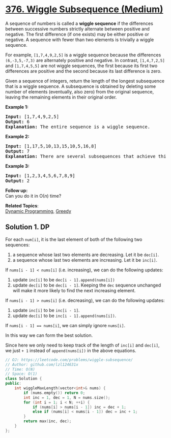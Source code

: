 # [376. Wiggle Subsequence (Medium)](https://leetcode.com/problems/wiggle-subsequence/)

<p>A sequence of numbers is called a <strong>wiggle sequence</strong> if the differences between successive numbers strictly alternate between positive and negative. The first difference (if one exists) may be either positive or negative. A sequence with fewer than two elements is trivially a wiggle sequence.</p>

<p>For example, <code>[1,7,4,9,2,5]</code> is a wiggle sequence because the differences <code>(6,-3,5,-7,3)</code> are alternately positive and negative. In contrast, <code>[1,4,7,2,5]</code> and <code>[1,7,4,5,5]</code> are not wiggle sequences, the first because its first two differences are positive and the second because its last difference is zero.</p>

<p>Given a sequence of integers, return the length of the longest subsequence that is a wiggle sequence. A subsequence is obtained by deleting some number of elements (eventually, also zero) from the original sequence, leaving the remaining elements in their original order.</p>

<p><strong>Example 1:</strong></p>

<pre><strong>Input: </strong><span id="example-input-1-1">[1,7,4,9,2,5]</span>
<strong>Output: </strong><span id="example-output-1">6
<strong>Explanation:</strong> </span>The entire sequence is a wiggle sequence.</pre>

<div>
<p><strong>Example 2:</strong></p>

<pre><strong>Input: </strong><span id="example-input-2-1">[1,17,5,10,13,15,10,5,16,8]</span>
<strong>Output: </strong><span id="example-output-2">7
</span><span id="example-output-1"><strong>Explanation: </strong></span>There are several subsequences that achieve this length. One is [1,17,10,13,10,16,8].</pre>

<div>
<p><strong>Example 3:</strong></p>

<pre><strong>Input: </strong><span id="example-input-3-1">[1,2,3,4,5,6,7,8,9]</span>
<strong>Output: </strong><span id="example-output-3">2</span></pre>

<p><b>Follow up:</b><br>
Can you do it in O(<i>n</i>) time?</p>
</div>
</div>


**Related Topics**:  
[Dynamic Programming](https://leetcode.com/tag/dynamic-programming/), [Greedy](https://leetcode.com/tag/greedy/)

## Solution 1. DP

For each `num[i]`, it is the last element of both of the following two sequences:
1. a sequence whose last two elements are decreasing. Let it be `dec[i]`.
2. a sequence whose last two elements are increasing. Let it be `inc[i]`.

If `nums[i - 1] < nums[i]` (i.e. increasing), we can do the following updates:
1. update `inc[i]` to be `dec[i - 1].append(nums[i])`
1. update `dec[i]` to be `dec[i - 1]`. Keeping the `dec` sequence unchanged will make it more likely to find the next increasing element.

If `nums[i - 1] > nums[i]` (i.e. decreasing), we can do the following updates:
1. update `inc[i]` to be `inc[i - 1]`.
1. update `dec[i]` to be `inc[i - 1].append(nums[i])`.

If `nums[i - 1] == nums[i]`, we can simply ignore `nums[i]`.

In this way we can form the best solution.

Since here we only need to keep track of the length of `inc[i]` and `dec[i]`, we just `+ 1` instead of `append(nums[i])` in the above equations.

```cpp
// OJ: https://leetcode.com/problems/wiggle-subsequence/
// Author: github.com/lzl124631x
// Time: O(N)
// Space: O(1)
class Solution {
public:
    int wiggleMaxLength(vector<int>& nums) {
        if (nums.empty()) return 0;
        int inc = 1, dec = 1, N = nums.size();
        for (int i = 1; i < N; ++i) {
            if (nums[i] > nums[i - 1]) inc = dec + 1;
            else if (nums[i] < nums[i - 1]) dec = inc + 1;
        }
        return max(inc, dec);
    }
};
```